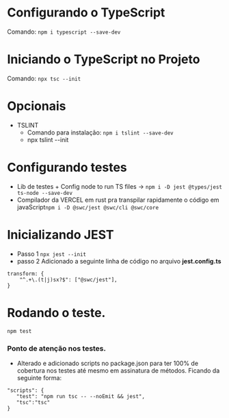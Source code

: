 # Configurando o TypeScript
Comando: ```npm i typescript --save-dev```

# Iniciando o TypeScript no Projeto
Comando: ```npx tsc --init```

# Opcionais
* TSLINT
    * Comando para instalação: ```npm i tslint --save-dev```
    * npx tslint --init 

# Configurando testes
* Lib de testes + Config node to run TS files -> ```npm i -D jest @types/jest ts-node --save-dev```
* Compilador da VERCEL em rust pra transpilar rapidamente o código em javaScript```npm i -D @swc/jest @swc/cli @swc/core```

# Inicializando JEST
* Passo 1 ``` npx jest --init ```
* passo 2 Adicionado a seguinte linha de código no arquivo **jest.config.ts**
```
transform: {
    "^.+\.(t|j)sx?$": ["@swc/jest"],
} 
```

# Rodando o teste.
``` npm test ```

### Ponto de atenção nos testes.

* Alterado e adicionado scripts no package.json para ter 100% de cobertura nos testes até mesmo em assinatura de métodos.
Ficando da seguinte forma:

 ```
"scripts": {
    "test": "npm run tsc -- --noEmit && jest",
    "tsc":"tsc"
}
 ```